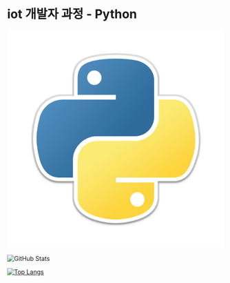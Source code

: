 <h1>iot 개발자 과정 - Python</h1>

![GitHub Logo](https://github.com/olugon0821/iot-Python/blob/main/555.png)

![GitHub Stats](https://github-readme-stats.vercel.app/api?username=olugon0821&show_icons=true&theme=dracula&count_private=true&hide=contribs,prs,issues,stars&include_all_commits=true&line_height=24&hide_rank=true&hide_title=true)

[![Top Langs](https://github-readme-stats.vercel.app/api/top-langs/?username=olugon0821&layout=compact&theme=dracula&langs_count=6)](https://github.com/anuraghazra/github-readme-stats)

